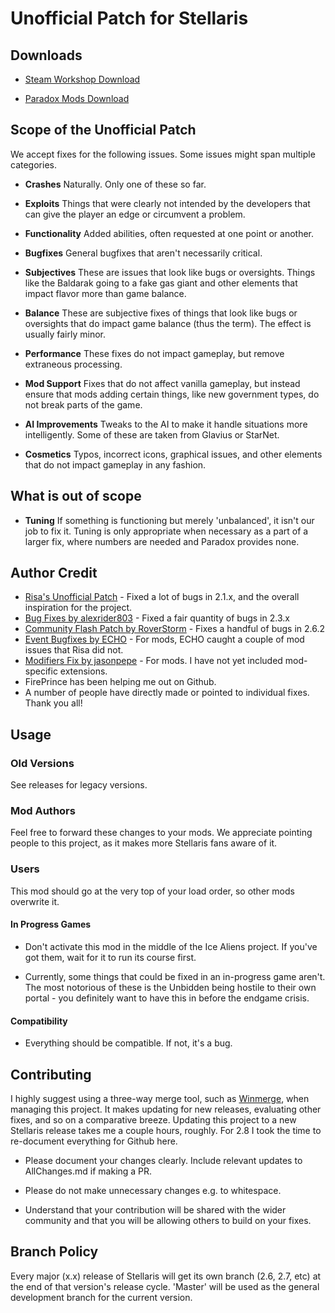# Unofficial Patch for Stellaris

## Downloads

* [Steam Workshop Download](https://steamcommunity.com/sharedfiles/filedetails/?id=1995601384)

* [Paradox Mods Download](https://mods.paradoxplaza.com/mods/3722/Any)

## Scope of the Unofficial Patch

We accept fixes for the following issues. Some issues might span multiple categories. 

* **Crashes** Naturally. Only one of these so far.

* **Exploits** Things that were clearly not intended by the developers that can give the player an edge or circumvent a problem.

* **Functionality** Added abilities, often requested at one point or another.

* **Bugfixes** General bugfixes that aren't necessarily critical.

* **Subjectives** These are issues that look like bugs or oversights. Things like the Baldarak going to a fake gas giant and other elements that impact flavor more than game balance. 

* **Balance** These are subjective fixes of things that look like bugs or oversights that do impact game balance (thus the term). The effect is usually fairly minor.

* **Performance** These fixes do not impact gameplay, but remove extraneous processing.

* **Mod Support** Fixes that do not affect vanilla gameplay, but instead ensure that mods adding certain things, like new government types, do not break parts of the game.

* **AI Improvements** Tweaks to the AI to make it handle situations more intelligently. Some of these are taken from Glavius or StarNet.

* **Cosmetics** Typos, incorrect icons, graphical issues, and other elements that do not impact gameplay in any fashion.  

## What is out of scope

* **Tuning** If something is functioning but merely 'unbalanced', it isn't our job to fix it. Tuning is only appropriate when necessary as a part of a larger fix, where numbers are needed and Paradox provides none.

## Author Credit

* [Risa's Unofficial Patch](https://steamcommunity.com/sharedfiles/filedetails/?id=803752381) - Fixed a lot of bugs in 2.1.x, and the overall inspiration for the project.
* [Bug Fixes by alexrider803](https://steamcommunity.com/sharedfiles/filedetails/?id=1911222615) - Fixed a fair quantity of bugs in 2.3.x
* [Community Flash Patch by RoverStorm](https://steamcommunity.com/sharedfiles/filedetails/?id=2026808491) - Fixes a handful of bugs in 2.6.2
* [Event Bugfixes by ECHO](https://steamcommunity.com/sharedfiles/filedetails/?id=785269836) - For mods, ECHO caught a couple of mod issues that Risa did not.
* [Modifiers Fix by jasonpepe](https://steamcommunity.com/sharedfiles/filedetails/?id=1688887083) - For mods. I have not yet included mod-specific extensions.
* FirePrince has been helping me out on Github.
* A number of people have directly made or pointed to individual fixes. Thank you all!

## Usage

### Old Versions

See releases for legacy versions.

### Mod Authors

Feel free to forward these changes to your mods. We appreciate pointing people to this project, as it makes more Stellaris fans aware of it. 

### Users

This mod should go at the very top of your load order, so other mods overwrite it.

#### In Progress Games

* Don't activate this mod in the middle of the Ice Aliens project. If you've got them, wait for it to run its course first.

* Currently, some things that could be fixed in an in-progress game aren't. The most notorious of these is the Unbidden being hostile to their own portal - you definitely want to have this in before the endgame crisis.

#### Compatibility

* Everything should be compatible. If not, it's a bug. 

## Contributing

I highly suggest using a three-way merge tool, such as [Winmerge](https://winmerge.org/), when managing this project. It makes updating for new releases, evaluating other fixes, and so on a comparative breeze. Updating this project to a new Stellaris release takes me a couple hours, roughly. For 2.8 I took the time to re-document everything for Github here.

* Please document your changes clearly. Include relevant updates to AllChanges.md if making a PR.

* Please do not make unnecessary changes e.g. to whitespace.

* Understand that your contribution will be shared with the wider community and that you will be allowing others to build on your fixes.

## Branch Policy

Every major (x.x) release of Stellaris will get its own branch (2.6, 2.7, etc) at the end of that version's release cycle. 'Master' will be used as the general development branch for the current version.